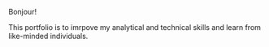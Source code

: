 Bonjour! 

This portfolio is to imrpove my analytical and technical skills and learn from like-minded individuals. 
